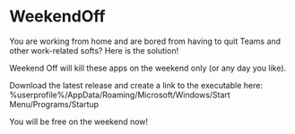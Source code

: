 # WeekendOff
You are working from home and are bored from having to quit Teams and other work-related softs? Here is the solution!

Weekend Off will kill these apps on the weekend only (or any day you like).

Download the latest release and create a link to the executable here: %userprofile%/AppData/Roaming/Microsoft/Windows/Start Menu/Programs/Startup

You will be free on the weekend now!

